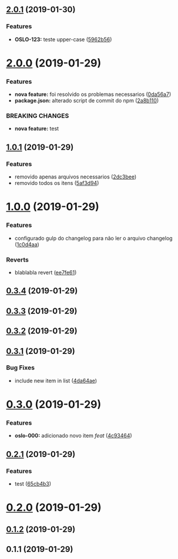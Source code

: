 ## [2.0.1](https://github.com/JeanGoncalves/changelog-test/compare/v2.0.0...v2.0.1) (2019-01-30)


### Features

* **OSLO-123:** teste upper-case ([5962b56](https://github.com/JeanGoncalves/changelog-test/commit/5962b56))



# [2.0.0](https://github.com/JeanGoncalves/changelog-test/compare/v1.0.1...v2.0.0) (2019-01-29)


### Features

* **nova feature:** foi resolvido os problemas necessarios ([0da56a7](https://github.com/JeanGoncalves/changelog-test/commit/0da56a7))
* **package.json:** alterado script de commit do npm ([2a8b110](https://github.com/JeanGoncalves/changelog-test/commit/2a8b110))


### BREAKING CHANGES

* **nova feature:** test



## [1.0.1](https://github.com/JeanGoncalves/changelog-test/compare/v1.0.0...v1.0.1) (2019-01-29)


### Features

* removido apenas arquivos necessarios ([2dc3bee](https://github.com/JeanGoncalves/changelog-test/commit/2dc3bee))
* removido todos os itens ([5af3d94](https://github.com/JeanGoncalves/changelog-test/commit/5af3d94))



# [1.0.0](https://github.com/JeanGoncalves/changelog-test/compare/v0.3.4...v1.0.0) (2019-01-29)


### Features

* configurado gulp do changelog para não ler o arquivo changelog ([1c0d4aa](https://github.com/JeanGoncalves/changelog-test/commit/1c0d4aa))


### Reverts

* blablabla revert ([ee7fe61](https://github.com/JeanGoncalves/changelog-test/commit/ee7fe61))



## [0.3.4](https://github.com/JeanGoncalves/changelog-test/compare/v0.3.3...v0.3.4) (2019-01-29)



## [0.3.3](https://github.com/JeanGoncalves/changelog-test/compare/v0.3.2...v0.3.3) (2019-01-29)



## [0.3.2](https://github.com/JeanGoncalves/changelog-test/compare/v0.3.1...v0.3.2) (2019-01-29)



## [0.3.1](https://github.com/JeanGoncalves/changelog-test/compare/v0.3.0...v0.3.1) (2019-01-29)


### Bug Fixes

* include new item in list ([4da64ae](https://github.com/JeanGoncalves/changelog-test/commit/4da64ae))



# [0.3.0](https://github.com/JeanGoncalves/changelog-test/compare/v0.2.1...v0.3.0) (2019-01-29)


### Features

* **oslo-000:** adicionado novo item *feat* ([4c93464](https://github.com/JeanGoncalves/changelog-test/commit/4c93464))



## [0.2.1](https://github.com/JeanGoncalves/changelog-test/compare/v0.2.0...v0.2.1) (2019-01-29)


### Features

* test ([65cb4b3](https://github.com/JeanGoncalves/changelog-test/commit/65cb4b3))



# [0.2.0](https://github.com/JeanGoncalves/changelog-test/compare/v0.1.2...v0.2.0) (2019-01-29)



## [0.1.2](https://github.com/JeanGoncalves/changelog-test/compare/v0.1.1...v0.1.2) (2019-01-29)



## 0.1.1 (2019-01-29)



